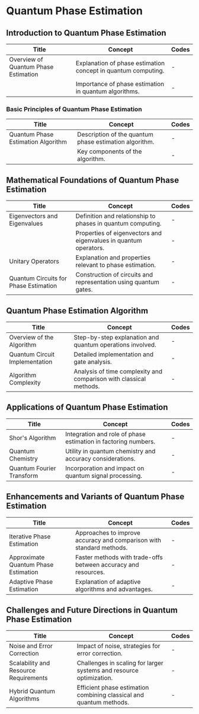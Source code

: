 # Quantum Phase Estimation

## Introduction to Quantum Phase Estimation

| Title                               | Concept                                                            | Codes        |
|-------------------------------------|--------------------------------------------------------------------|--------------|
| Overview of Quantum Phase Estimation | Explanation of phase estimation concept in quantum computing.     | -            |
|                                     | Importance of phase estimation in quantum algorithms.              | -            |

### Basic Principles of Quantum Phase Estimation

| Title                               | Concept                                                            | Codes        |
|-------------------------------------|--------------------------------------------------------------------|--------------|
| Quantum Phase Estimation Algorithm   | Description of the quantum phase estimation algorithm.             | -            |
|                                     | Key components of the algorithm.                                  | -            |

## Mathematical Foundations of Quantum Phase Estimation

| Title                               | Concept                                                            | Codes        |
|-------------------------------------|--------------------------------------------------------------------|--------------|
| Eigenvectors and Eigenvalues       | Definition and relationship to phases in quantum computing.      | -            |
|                                     | Properties of eigenvectors and eigenvalues in quantum operators.  | -            |
| Unitary Operators                  | Explanation and properties relevant to phase estimation.          | -            |
| Quantum Circuits for Phase Estimation | Construction of circuits and representation using quantum gates. | -            |

## Quantum Phase Estimation Algorithm

| Title                               | Concept                                                            | Codes        |
|-------------------------------------|--------------------------------------------------------------------|--------------|
| Overview of the Algorithm           | Step-by-step explanation and quantum operations involved.         | -            |
| Quantum Circuit Implementation      | Detailed implementation and gate analysis.                        | -            |
| Algorithm Complexity                | Analysis of time complexity and comparison with classical methods.| -            |

## Applications of Quantum Phase Estimation

| Title                               | Concept                                                            | Codes        |
|-------------------------------------|--------------------------------------------------------------------|--------------|
| Shor's Algorithm                    | Integration and role of phase estimation in factoring numbers.     | -            |
| Quantum Chemistry                   | Utility in quantum chemistry and accuracy considerations.         | -            |
| Quantum Fourier Transform           | Incorporation and impact on quantum signal processing.            | -            |

## Enhancements and Variants of Quantum Phase Estimation

| Title                               | Concept                                                            | Codes        |
|-------------------------------------|--------------------------------------------------------------------|--------------|
| Iterative Phase Estimation          | Approaches to improve accuracy and comparison with standard methods.| -            |
| Approximate Quantum Phase Estimation | Faster methods with trade-offs between accuracy and resources.    | -            |
| Adaptive Phase Estimation           | Explanation of adaptive algorithms and advantages.                | -            |

## Challenges and Future Directions in Quantum Phase Estimation

| Title                               | Concept                                                            | Codes        |
|-------------------------------------|--------------------------------------------------------------------|--------------|
| Noise and Error Correction          | Impact of noise, strategies for error correction.                  | -            |
| Scalability and Resource Requirements | Challenges in scaling for larger systems and resource optimization.| -            |
| Hybrid Quantum Algorithms           | Efficient phase estimation combining classical and quantum methods.| -            |